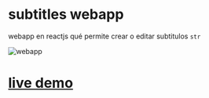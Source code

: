 # subtitles webapp
webapp en reactjs qué permite crear o editar subtitulos `str`  

![webapp](.readme/demo.gif)

# [live demo](https://tomas-b.github.io/demos/subtitles/)
